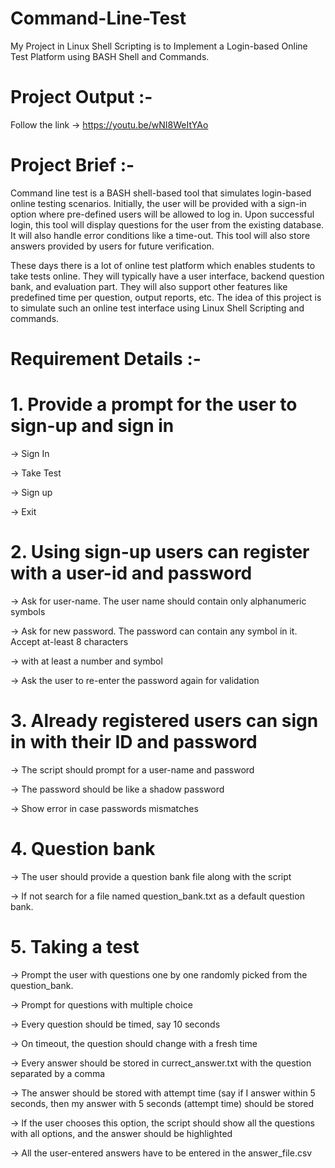 # Command-Line-Test
My Project in Linux Shell Scripting is to Implement a Login-based Online Test Platform using BASH Shell and Commands.

# Project Output :- 
Follow the link -> https://youtu.be/wNI8WeItYAo

# Project Brief :-
Command line test is a BASH shell-based tool that simulates login-based online testing scenarios. Initially, the user will be provided with a sign-in option where pre-defined users will be allowed to log in. Upon successful login, this tool will display questions for the user from the existing database. It will also handle error conditions like a time-out. This tool will also store answers provided by users for future verification.

These days there is a lot of online test platform which enables students to take tests online. They will typically have a user interface, backend question bank, and evaluation part. They will also support other features like predefined time per question, output reports, etc. The idea of this project is to simulate such an online test interface using Linux Shell Scripting and commands.

# Requirement Details :-

# 1. Provide a prompt for the user to sign-up and sign in

-> Sign In

-> Take Test

-> Sign up

-> Exit

# 2. Using sign-up users can register with a user-id and password

-> Ask for user-name. The user name should contain only alphanumeric symbols

-> Ask for new password. The password can contain any symbol in it. Accept at-least 8 characters

-> with at least a number and symbol

-> Ask the user to re-enter the password again for validation

# 3. Already registered users can sign in with their ID and password

-> The script should prompt for a user-name and password

-> The password should be like a shadow password

-> Show error in case passwords mismatches

# 4. Question bank

-> The user should provide a question bank file along with the script

-> If not search for a file named question_bank.txt as a default question bank.

# 5. Taking a test

-> Prompt the user with questions one by one randomly picked from the question_bank.

-> Prompt for questions with multiple choice

-> Every question should be timed, say 10 seconds

-> On timeout, the question should change with a fresh time

-> Every answer should be stored in currect_answer.txt with the question separated by a comma

-> The answer should be stored with attempt time (say if I answer within 5 seconds, then my answer with 5 seconds (attempt time) should be stored

-> If the user chooses this option, the script should show all the questions with all options, and the answer should be highlighted

-> All the user-entered answers have to be entered in the answer_file.csv
